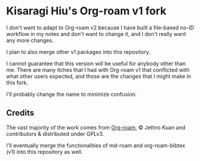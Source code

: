 # Kisaragi Hiu's Org-roam v1 fork

I don't want to adapt to Org-roam v2 because I have built a file-based no-ID workflow in my notes and don't want to change it, and I don't really want any more changes.

I plan to also merge other v1 packages into this repository.

I cannot guarantee that this version will be useful for anybody other than me. There are many itches that I had with Org-roam v1 that conflicted with what other users expected, and those are the changes that I might make in this fork.

I'll probably change the name to minimize confusion.

## Credits

The vast majority of the work comes from [Org-roam](https://github.com/org-roam/org-roam), © Jethro Kuan and contributors & distributed under GPLv3.

I'll eventually merge the functionalities of md-roam and org-roam-bibtex (v1) into this repository as well.
